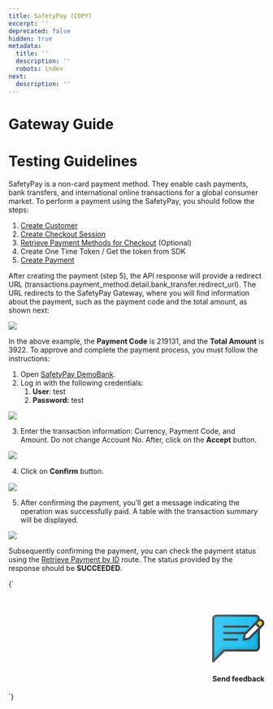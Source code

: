 ```yaml
---
title: SafetyPay (COPY)
excerpt: ''
deprecated: false
hidden: true
metadata:
  title: ''
  description: ''
  robots: index
next:
  description: ''
---
```

# Gateway Guide

# Testing Guidelines

SafetyPay is a non-card payment method. They enable cash payments, bank transfers, and international online transactions for a global consumer market. To perform a payment using the SafetyPay, you should follow the steps:

1. [Create Customer](https://docs.y.uno/reference/create-customer)
2. [Create Checkout Session](https://docs.y.uno/reference/create-checkout-session)
3. [Retrieve Payment Methods for Checkout](https://docs.y.uno/reference/retrieve-payment-methods-for-checkout) (Optional)
4. Create One Time Token / Get the token from SDK 
5. [Create Payment ](https://docs.y.uno/reference/create-payment)

After creating the payment (step 5), the API response will provide a redirect URL (transactions.payment\_method.detail.bank\_transfer.redirect\_url). The URL redirects to the SafetyPay Gateway, where you will find information about the payment, such as the payment code and the total amount, as shown next:

![](https://files.readme.io/21ccd83-safetypay-call-back.png)

In the above example, the **Payment Code** is 219131, and the **Total Amount** is 3922. To approve and complete the payment process, you must follow the instructions:

1. Open [SafetyPay DemoBank](http://sandbox-demobank.safetypay.com/Default/Login.aspx). 
2. Log in with the following credentials: 
   1. **User**: test
   2. **Password:** test

![](https://files.readme.io/ec8e5a6-image.png)

3. Enter the transaction information: Currency, Payment Code, and Amount. Do not change Account No. After, click on the **Accept** button.

![](https://files.readme.io/db52aac-image.png)

4. Click on **Conﬁrm** button.

![](https://files.readme.io/9db1640-image.png)

5. After confirming the payment, you’ll get a message indicating the operation was successfully paid. A table with the transaction summary will be displayed.

![](https://files.readme.io/b502978-image.png)

Subsequently confirming the payment, you can check the payment status using the [Retrieve Payment by ID](https://docs.y.uno/reference/retrieve-payment-by-id) route. The status provided by the response should be **SUCCEEDED**.

<HTMLBlock>{`
<!DOCTYPE html>
<html lang="en">
<style>
  .navigation-button-shelf {
    margin: 0 0 0 0;
    display: flex;
    justify-content: flex-end;
  }

  .navigation-button {
    padding: 0.3rem;
    background: rgba(255, 255, 255, 0.23);
    border-radius: 5px;
    border: 1px solid #614ad67a;
    transition: transform .2s;
    display: flex;
    flex-direction: row;
  }

  .navigation-button:hover {
    transform: scale(1.02);
    box-shadow: 0 5px 5px rgba(0, 0, 0, 0.1);
    cursor: pointer;
  }

  .navigation-button svg {
    color: #614ad6;
    height: 25px;
    width: 25px;
  }

  .navigation-button h4 {
    font-size: 0.8rem;
    color: #614ad6;
    margin: 0 0 0 10px;
    display: flex;
    align-items: center;
  }

  @media only screen and (max-width: 600px) {
    .navigation-button h4 {
      font-size: 0.7rem;
    }

    .navigation-button svg {
      color: #614ad6;
      height: 20px;
      width: 20px;
    }
  }
</style>

<body>
  <br />
  <br />
  <section class="navigation-button-shelf">
    <div class="navigation-button" onclick="window.location='https://forms.gle/ufNUzah5hAqjhKPi7';">
     <?xml version="1.0" encoding="iso-8859-1"?>
<!-- Generator: Adobe Illustrator 19.0.0, SVG Export Plug-In . SVG Version: 6.00 Build 0)  -->
<svg version="1.1" id="Capa_1" xmlns="http://www.w3.org/2000/svg" xmlns:xlink="http://www.w3.org/1999/xlink" x="0px" y="0px"
	 viewBox="0 0 512 512" style="enable-background:new 0 0 512 512;" xml:space="preserve">
<path style="fill:#303C42;" d="M426.667,21.333h-384C19.146,21.333,0,40.469,0,64v416c0,4.313,2.604,8.208,6.583,9.854
	c1.312,0.552,2.708,0.813,4.083,0.813c2.771,0,5.5-1.083,7.542-3.125L121.75,384h304.917c23.521,0,42.667-19.135,42.667-42.667V64
	C469.333,40.469,450.188,21.333,426.667,21.333z"/>
<path style="fill:#15BEF0;" d="M448,341.333c0,11.76-9.563,21.333-21.333,21.333H117.333c-2.833,0-5.542,1.125-7.542,3.125
	L21.333,454.25V64c0-11.76,9.563-21.333,21.333-21.333h384C438.438,42.667,448,52.24,448,64V341.333z"/>
<path style="opacity:0.1;enable-background:new    ;" d="M426.667,42.667v245.839c0,29.176-23.652,52.828-52.828,52.828H96
	c-2.829,0-5.542,1.124-7.542,3.124l-36.955,36.956c-19.317,19.318-30.17,45.518-30.17,72.837v0l88.46-88.46
	c2-2,4.712-3.123,7.54-3.123h309.333c11.782,0,21.333-9.551,21.333-21.333V64C448,52.24,438.438,42.667,426.667,42.667z"/>
<g>
	<path style="fill:#303C42;" d="M352,149.333H117.333c-5.896,0-10.667-4.771-10.667-10.667S111.438,128,117.333,128H352
		c5.896,0,10.667,4.771,10.667,10.667S357.896,149.333,352,149.333z"/>
	<path style="fill:#303C42;" d="M330.646,213.333H117.333c-5.896,0-10.667-4.771-10.667-10.667S111.438,192,117.333,192h213.313
		c5.896,0,10.667,4.771,10.667,10.667S336.542,213.333,330.646,213.333z"/>
	<path style="fill:#303C42;" d="M245.333,277.333h-128c-5.896,0-10.667-4.771-10.667-10.667c0-5.896,4.771-10.667,10.667-10.667h128
		c5.896,0,10.667,4.771,10.667,10.667C256,272.563,251.229,277.333,245.333,277.333z"/>
	<path style="fill:#303C42;" d="M471.167,64c-10.771,0-21.292,4.365-28.875,11.958L312.458,205.771c-1.5,1.49-2.5,3.385-2.917,5.448
		l-10.667,53.354c-0.708,3.5,0.396,7.115,2.917,9.635c2.021,2.021,4.75,3.125,7.542,3.125c0.688,0,1.396-0.073,2.083-0.208
		l53.313-10.667c2.083-0.417,3.979-1.427,5.458-2.917l106.676-106.659c0,0,0.008-0.004,0.012-0.008s0.004-0.007,0.004-0.007
		l23.163-23.16c0,0,0,0,0-0.01c7.604-7.604,11.958-18.125,11.958-28.865C512,82.313,493.688,64,471.167,64z"/>
</g>
<polygon style="fill:#FFFFFF;" points="357.396,246.177 322.938,253.073 329.833,218.573 426.661,121.745 454.249,149.332 "/>
<path style="fill:#FFCA28;" d="M484.958,118.625l-15.625,15.625l-27.589-27.589l15.63-15.63c3.625-3.615,8.646-5.698,13.792-5.698
	c10.75,0,19.5,8.75,19.5,19.5C490.667,109.958,488.583,114.99,484.958,118.625z"/>
<linearGradient id="SVGID_1_" gradientUnits="userSpaceOnUse" x1="-29.8042" y1="636.3796" x2="-24.6018" y2="631.1702" gradientTransform="matrix(21.3333 0 0 -21.3333 996.3334 13791.667)">
	<stop  offset="0" style="stop-color:#000000;stop-opacity:0.1"/>
	<stop  offset="1" style="stop-color:#000000;stop-opacity:0"/>
</linearGradient>
<path style="fill:url(#SVGID_1_);" d="M370.188,263.542c-1.479,1.49-3.375,2.5-5.458,2.917l-53.313,10.667
	c-0.688,0.135-1.396,0.208-2.083,0.208c-2.792,0-5.521-1.104-7.542-3.125l88.458,88.458h36.417c11.771,0,21.333-9.573,21.333-21.333
	V185.741L370.188,263.542z"/>
<linearGradient id="SVGID_2_" gradientUnits="userSpaceOnUse" x1="-48.4597" y1="640.1601" x2="-25.0701" y2="629.2543" gradientTransform="matrix(21.3333 0 0 -21.3333 996.3334 13791.667)">
	<stop  offset="0" style="stop-color:#FFFFFF;stop-opacity:0.2"/>
	<stop  offset="1" style="stop-color:#FFFFFF;stop-opacity:0"/>
</linearGradient>
<path style="fill:url(#SVGID_2_);" d="M471.167,64c-0.618,0-1.217,0.155-1.833,0.184V64c0-23.531-19.146-42.667-42.667-42.667h-384
	C19.146,21.333,0,40.469,0,64v416c0,4.313,2.604,8.208,6.583,9.854c1.312,0.552,2.708,0.813,4.083,0.813
	c2.771,0,5.5-1.083,7.542-3.125L121.75,384h304.917c23.521,0,42.667-19.135,42.667-42.667V164.411l7.53-7.529
	c0,0,0.008-0.004,0.012-0.008s0.004-0.007,0.004-0.007l23.163-23.16c0,0,0,0,0-0.01c7.604-7.604,11.958-18.125,11.958-28.865
	C512,82.313,493.688,64,471.167,64z"/>
</svg>
      <h4>
        Send feedback
      </h4>
    </div>
  </section>
</body>

</html>
`}</HTMLBlock>
